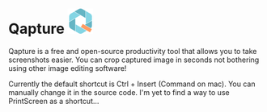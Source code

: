 # Qapture ![alt text](https://github.com/Warzecha/Qapture-app/blob/master/assets/images/small_logo50.png?raw=true)

Qapture is a free and open-source productivity tool that allows you to take screenshots easier. 
You can crop captured image in seconds not bothering using other image editing software!

Currently the default shortcut is Ctrl + Insert (Command on mac). You can manually change it in the source code.
I'm yet to find a way to use PrintScreen as a shortcut...
